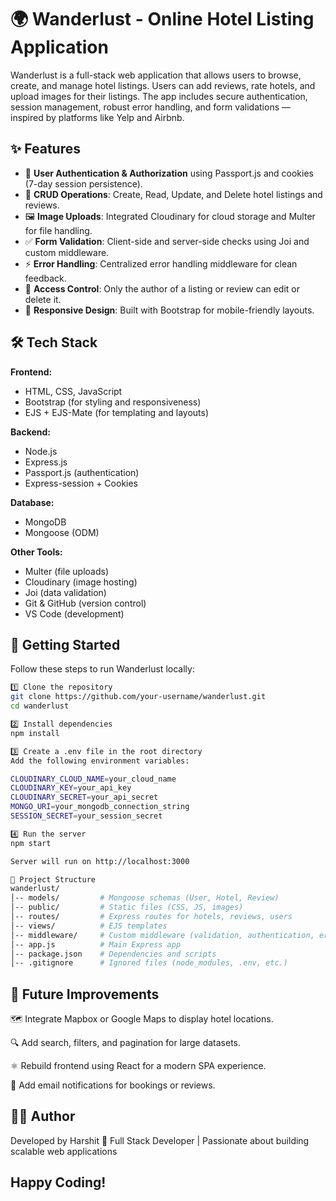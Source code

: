 # 🌍 Wanderlust - Online Hotel Listing Application

Wanderlust is a full-stack web application that allows users to browse, create, and manage hotel listings. Users can add reviews, rate hotels, and upload images for their listings. The app includes secure authentication, session management, robust error handling, and form validations — inspired by platforms like Yelp and Airbnb.


## ✨ Features

- 🔐 **User Authentication & Authorization** using Passport.js and cookies (7-day session persistence).
- 🏨 **CRUD Operations**: Create, Read, Update, and Delete hotel listings and reviews.
- 🖼️ **Image Uploads**: Integrated Cloudinary for cloud storage and Multer for file handling.
- ✅ **Form Validation**: Client-side and server-side checks using Joi and custom middleware.
- ⚡ **Error Handling**: Centralized error handling middleware for clean feedback.
- 👤 **Access Control**: Only the author of a listing or review can edit or delete it.
- 📱 **Responsive Design**: Built with Bootstrap for mobile-friendly layouts.


## 🛠️ Tech Stack

**Frontend:**
- HTML, CSS, JavaScript
- Bootstrap (for styling and responsiveness)
- EJS + EJS-Mate (for templating and layouts)

**Backend:**
- Node.js
- Express.js
- Passport.js (authentication)
- Express-session + Cookies

**Database:**
- MongoDB
- Mongoose (ODM)

**Other Tools:**
- Multer (file uploads)
- Cloudinary (image hosting)
- Joi (data validation)
- Git & GitHub (version control)
- VS Code (development)


## 🚀 Getting Started

Follow these steps to run Wanderlust locally:

```bash
1️⃣ Clone the repository
git clone https://github.com/your-username/wanderlust.git
cd wanderlust

2️⃣ Install dependencies
npm install

3️⃣ Create a .env file in the root directory
Add the following environment variables:

CLOUDINARY_CLOUD_NAME=your_cloud_name
CLOUDINARY_KEY=your_api_key
CLOUDINARY_SECRET=your_api_secret
MONGO_URI=your_mongodb_connection_string
SESSION_SECRET=your_session_secret

4️⃣ Run the server
npm start

Server will run on http://localhost:3000

📂 Project Structure
wanderlust/
│-- models/         # Mongoose schemas (User, Hotel, Review)
│-- public/         # Static files (CSS, JS, images)
│-- routes/         # Express routes for hotels, reviews, users
│-- views/          # EJS templates
│-- middleware/     # Custom middleware (validation, authentication, error handling)
│-- app.js          # Main Express app
│-- package.json    # Dependencies and scripts
│-- .gitignore      # Ignored files (node_modules, .env, etc.)

```

## 🔮 Future Improvements

🗺️ Integrate Mapbox or Google Maps to display hotel locations.

🔍 Add search, filters, and pagination for large datasets.

⚛️ Rebuild frontend using React for a modern SPA experience.

📧 Add email notifications for bookings or reviews.

## 👨‍💻 Author
Developed by Harshit
📌 Full Stack Developer | Passionate about building scalable web applications

## Happy Coding!
